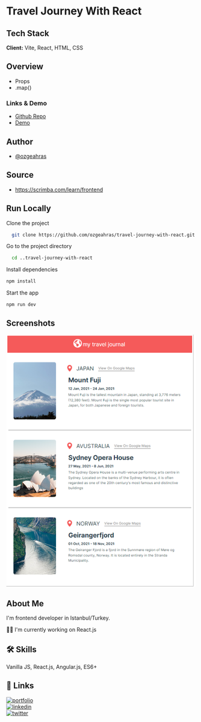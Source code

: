 # Travel Journey With React

## Tech Stack

**Client:** Vite, React, HTML, CSS

## Overview

- Props
- .map()

### Links & Demo

- [Github Repo](https://github.com/ozgeahras/travel-journey-with-react)
- [Demo](https://ozgeahras.github.io/travel-journey-with-react/)

## Author

- [@ozgeahras](https://github.com/ozgeahras)

## Source

- https://scrimba.com/learn/frontend

## Run Locally

Clone the project

```bash
  git clone https://github.com/ozgeahras/travel-journey-with-react.git
```

Go to the project directory

```bash
  cd ..travel-journey-with-react
```

Install dependencies

```bash
npm install
```

Start the app

```bash
npm run dev
```



## Screenshots

![App Screenshot](https://github.com/ozgeahras/travel-journey-with-react/blob/master/src/assets/screenshot.png)

## About Me

I'm frontend developer in Istanbul/Turkey.

👩‍💻 I'm currently working on React.js

## 🛠 Skills

Vanilla JS, React.js, Angular.js, ES6+

## 🔗 Links

[![portfolio](https://img.shields.io/badge/my_portfolio-1DA1F2?style=for-the-badge&logo=ko-fi&logoColor=white)](https://ozgeahras.com/)  
[![linkedin](https://img.shields.io/badge/linkedin-0A66C2?style=for-the-badge&logo=linkedin&logoColor=white)](https://www.linkedin.com/in/ozgeahras/)  
[![twitter](https://img.shields.io/badge/github-000?style=for-the-badge&logo=github&logoColor=white)](https://github.com/ozgeahras/)
